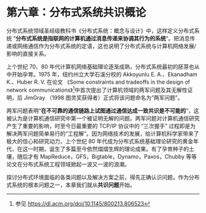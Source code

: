 # 第六章：分布式系统共识概论

分布式系统领域圣经级教科书《分布式系统：概念与设计》中，这样定义分布式系统 ”**分布式系统是指联网的计算机通过消息传递来协调其行为的系统**“。把消息传递或网络通信作为分布式系统的定语，这也说明了分布式系统与计算机网络发展/影响的直接关系。

上个世纪 70、80 年代计算机网络基础理论逐渐成熟，分布式系统最初的胚芽也从中开始孕育。1975 年，纽约州立大学石溪分校的 Akkoyunlu E. A.、Ekanadham K.、Huber R. V. 在论文 《Some constraints and tradeoffs in the design of network communications》[^1]中首次提出了计算机领域的两军问题及其无解性证明，后 JimGray （1998 图灵奖获得者）正式将该问题命名为”两军问题”。

两军问题表明“**在不可靠的通信链路上试图通过通信达成一致共识是不可能的**”，这被认为是计算机通信研究中第一个被证明无解的问题。两军问题对计算机通信研究产生了重要的影响，时至今日最重要的 TCP/IP 协议中的 “三次握手” 过程即是为解决两军问题简单易行的“工程解”。因为网络技术的发展，给计算机科学家带来了极大的信心和研究动力，上个世纪 80 年代成为分布式系统基础理论研究的黄金年代，在这一时期，诞生了多篇至今依然熠熠生辉的理论成果。有了孕育种子的土壤，随后才有 MapReduce，GFS，Bigtable，Dynamo，Paxos，Chubby 等等论文在分布式系统工程领域掀起一波又一波的浪潮。


探讨分布式环境面临的各类问题以及解决方案之前，得先正确认识问题。作为分布式系统的根本问题之一，本章我们就从**共识问题**开始。


[^1]: 参见 https://dl.acm.org/doi/10.1145/800213.806523
